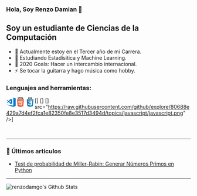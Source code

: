 ### Hola, Soy Renzo Damian  👋

## Soy un estudiante de Ciencias de la Computación
- 🔭 Actualmente estoy en el Tercer año de mi Carrera.
- 🌱 Estudiando Estadísitica y Machine Learning.
- 🥅 2020 Goals: Hacer un intercambio internacional.
- ⚡ Se tocar la guitarra y hago música como hobby.


### Lenguajes and herramientas:

[<img align="left" alt="Visual Studio Code" width="26px" src="https://raw.githubusercontent.com/github/explore/80688e429a7d4ef2fca1e82350fe8e3517d3494d/topics/visual-studio-code/visual-studio-code.png" />]
[<img align="left" alt="HTML5" width="26px" src="https://raw.githubusercontent.com/github/explore/80688e429a7d4ef2fca1e82350fe8e3517d3494d/topics/html/html.png" />]
[<img align="left" alt="CSS3" width="26px" src="https://raw.githubusercontent.com/github/explore/80688e429a7d4ef2fca1e82350fe8e3517d3494d/topics/css/css.png" />]
src="https://raw.githubusercontent.com/github/explore/80688e429a7d4ef2fca1e82350fe8e3517d3494d/topics/javascript/javascript.png" />]

<br />


---

### 📕 Últimos articulos
<!-- BLOG-POST-LIST:START -->
- [Test de probabilidad de Miller-Rabin: Generar Números Primos en Python](https://medium.com/@daren10/generar-primos-en-python-fe2bfa874960?source=friends_link&sk=0093db7e969a5c7dc1ad7b5933175a50)

<!-- BLOG-POST-LIST:END -->

---

<img align="left" alt="renzodamgo's Github Stats" src="https://github-readme-stats.vercel.app/api?username=renzodamgo&show_icons=true&hide_border=true" />

